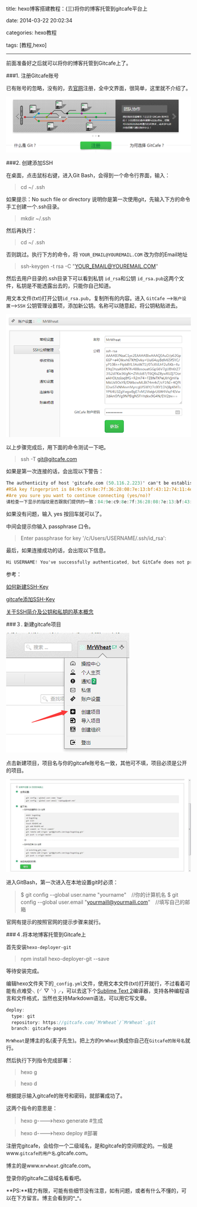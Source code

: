 title: hexo博客搭建教程：(三)将你的博客托管到gitcafe平台上

date: 2014-03-22 20:02:34

categories: hexo教程

tags: [教程,hexo]

---

前面准备好之后就可以将你的博客托管到Gitcafe上了。

<!--more-->

###1. 注册Gitcafe账号

已有账号的忽略，没有的，去[官网](https://gitcafe.com/)注册，全中文界面，很简单，这里就不介绍了。

![](/img/Gitcafe官网.png)

###2. 创建添加SSH

在桌面，点击鼠标右键，进入Git Bash，会得到一个命令行界面，输入：

> cd ~/ .ssh

如果提示：No such file or directory 说明你是第一次使用git，先输入下方的命令手工创建一个.ssh目录。

> mkdir ~/.ssh

然后再执行：

> cd ~/ .ssh

否则跳过。执行下方的命令，将 `YOUR_EMAIL@YOUREMAIL.COM` 改为你的Email地址

> ssh-keygen -t rsa -C "YOUR_EMAIL@YOUREMAIL.COM"

然后去用户目录的.ssh目录下可以看到私钥 `id_rsa`和公钥 `id_rsa.pub`这两个文件，私钥是不能透露出去的，只能你自己知道。

用文本文件(txt)打开公钥`id_rsa.pub`，复制所有的内容。进入 `GitCafe` -->`账户设置`-->`SSH` 公钥管理设置项，添加新公钥。名称可以随意起，将公钥粘贴进去。

![](/img/gitcafe公钥添加.png)

以上步骤完成后，用下面的命令测试一下吧。

> ssh -T git@gitcafe.com

如果是第一次连接的话，会出现以下警告：

```objectivec
The authenticity of host 'gitcafe.com (50.116.2.223)' can't be established.
#RSA key fingerprint is 84:9e:c9:8e:7f:36:28:08:7e:13:bf:43:12:74:11:4e.
#Are you sure you want to continue connecting (yes/no)?
请检查一下显示的指纹是否跟我们提供的一致：84:9e:c9:8e:7f:36:28:08:7e:13:bf:43:12:74:11:4e。 如果不一致请联系你的网络管理员，检查是否有中间人攻击。
```

如果没有问题，输入 yes 按回车就可以了。

中间会提示你输入 passphrase 口令。

> Enter passphrase for key '/c/Users/USERNAME/.ssh/id_rsa':

最后，如果连接成功的话，会出现以下信息。

```objectivec
Hi USERNAME! You've successfully authenticated, but GitCafe does not provide shell access.
```

参考：

[如何新建SSH-Key](https://help.github.com/articles/generating-ssh-keys/)

[gitcafe添加SSH-Key](https://gitcafe.com/GitCafe/Help/wiki/%E5%A6%82%E4%BD%95%E5%AE%89%E8%A3%85%E5%92%8C%E8%AE%BE%E7%BD%AE-Git#wiki)

[关于SSH简介及公钥和私钥的基本概念](http://blog.csdn.net/qimiguang/article/details/17427331)

###３. 新建gitcafe项目

![](/img/新建项目.png)

点击新建项目，项目名与你的gitcafe账号名一致，其他可不填，项目必须是公开的项目。

![](/img/新建gitcafe项目.jpg)

进入GitBash，第一次进入在本地设置git时必须：

>  $ git config --global user.name "yourname"　//你的计算机名
>  $ git config --global user.email "yourmaill@yourmaili.com"　//填写自己的邮箱

官网有提示的按照官网的提示步骤来就行。

###４.将本地博客托管到Gitcafe上

首先安装`hexo-deployer-git`

> npm install hexo-deployer-git --save

等待安装完成。

编辑hexo文件夹下的`_config.yml`文件，使用文本文件(txt)打开就行，不过看着可能有点难受╮(╯▽╰)╭，可以去这下个[Sublime Text 2](http://www.sublimetext.com/)编译器，支持各种编程语言和文件格式，当然也支持Markdown语法，可以用它写文章。

```objectivec
deploy:
  type: git
  repository: https://gitcafe.com/`MrWheat`/`MrWheat`.git
  branch: gitcafe-pages
```

`MrWheat`是博主的名(麦子先生)。把上方的`MrWheat`换成你自己在`Gitcafe的账号名`就行。

然后执行下列指令完成部署：

> hexo g

> hexo d

根据提示输入gitcafe的账号和密码，就部署成功了。

这两个指令的意思是：

> hexo g---->hexo generate  #生成 

> hexo d---->hexo deploy    #部署 

注册完gitcafe，会给你一个二级域名，是和gitcafe的空间绑定的。一般是www.`gitcafe的用户名`.gitcafe.com。

博主的是www.`mrwheat`.gitcafe.com。

登录你的gitcafe二级域名看看吧。

**PS:**精力有限，可能有些细节没有注意，如有问题，或者有什么不懂的，可以在下方留言。博主会看到的^_^。